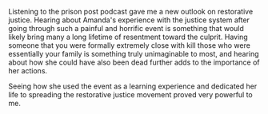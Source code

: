 Listening to the prison post podcast gave me a new outlook on restorative justice. Hearing about Amanda's experience with the justice system after going through such a painful and horrific event is something that would likely bring many a long lifetime of resentment toward the culprit. Having someone that you were formally extremely close with kill those who were essentially your family is something truly unimaginable to most, and hearing about how she could have also been dead further adds to the importance of her actions.  
  
Seeing how she used the event as a learning experience and dedicated her life to spreading the restorative justice movement proved very powerful to me.